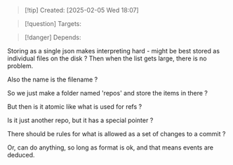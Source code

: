 
>[!tip] Created: [2025-02-05 Wed 18:07]

>[!question] Targets: 

>[!danger] Depends: 

Storing as a single json makes interpreting hard - might be best stored as individual files on the disk ?  Then when the list gets large, there is no problem.

Also the name is the filename ?

So we just make a folder named 'repos' and store the items in there ?

But then is it atomic like what is used for refs ?

Is it just another repo, but it has a special pointer ?

There should be rules for what is allowed as a set of changes to a commit ?

Or, can do anything, so long as format is ok, and that means events are deduced.
